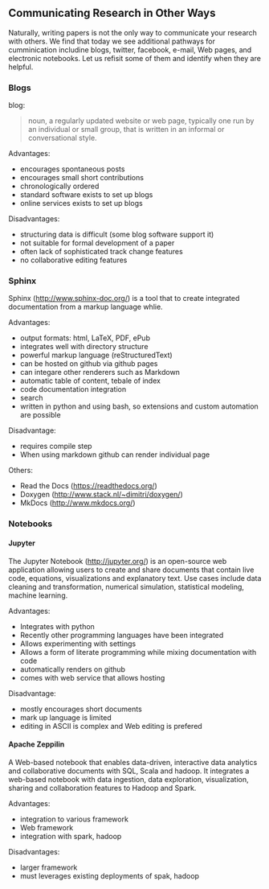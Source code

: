 Communicating Research in Other Ways
------------------------------------

Naturally, writing papers is not the only way to communicate your
research with others. We find that today we see additional pathways for
cumminication includine blogs, twitter, facebook, e-mail, Web pages, and
electronic notebooks. Let us refisit some of them and identify when they
are helpful.

### Blogs

blog:

> noun, a regularly updated website or web page, typically one run by an
> individual or small group, that is written in an informal or
> conversational style.

Advantages:

-   encourages spontaneous posts
-   encourages small short contributions
-   chronologically ordered
-   standard software exists to set up blogs
-   online services exists to set up blogs

Disadvantages:

-   structuring data is difficult (some blog software support it)
-   not suitable for formal development of a paper
-   often lack of sophisticated track change features
-   no collaborative editing features

### Sphinx

Sphinx (<http://www.sphinx-doc.org/>) is a tool that to create
integrated documentation from a markup language whlie.

Advantages:

-   output formats: html, LaTeX, PDF, ePub
-   integrates well with directory structure
-   powerful markup language (reStructuredText)
-   can be hosted on github via github pages
-   can integare other renderers such as Markdown
-   automatic table of content, tebale of index
-   code documentation integration
-   search
-   written in python and using bash, so extensions and custom
    automation are possible

Disadvantage:

-   requires compile step
-   When using markdown github can render individual page

Others:

-   Read the Docs (<https://readthedocs.org/>)
-   Doxygen (<http://www.stack.nl/~dimitri/doxygen/>)
-   MkDocs (<http://www.mkdocs.org/>)

### Notebooks

#### Jupyter

The Jupyter Notebook (<http://jupyter.org/>) is an open-source web
application allowing users to create and share documents that contain
live code, equations, visualizations and explanatory text. Use cases
include data cleaning and transformation, numerical simulation,
statistical modeling, machine learning.

Advantages:

-   Integrates with python
-   Recently other programming languages have been integrated
-   Allows experimenting with settings
-   Allows a form of literate programming while mixing documentation
    with code
-   automatically renders on github
-   comes with web service that allows hosting

Disadvantage:

-   mostly encourages short documents
-   mark up language is limited
-   editing in ASCII is complex and Web editing is prefered

#### Apache Zeppilin

A Web-based notebook that enables data-driven, interactive data
analytics and collaborative documents with SQL, Scala and hadoop. It
integrates a web-based notebook with data ingestion, data exploration,
visualization, sharing and collaboration features to Hadoop and Spark.

Advantages:

-   integration to various framework
-   Web framework
-   integration with spark, hadoop

Disadvantages:

-   larger framework
-   must leverages existing deployments of spak, hadoop
